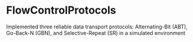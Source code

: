 # FlowControlProtocols
Implemented three reliable data transport protocols: Alternating-Bit (ABT), Go-Back-N (GBN), and Selective-Repeat (SR) in a simulated environment
